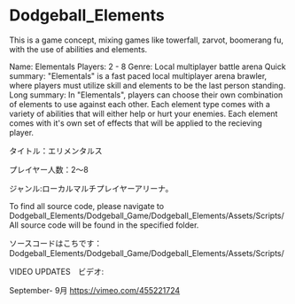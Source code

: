 # Dodgeball_Elements
This is a game concept, mixing games like towerfall, zarvot, boomerang fu, with the use of abilities and elements.

Name: Elementals
Players: 2 - 8
Genre: Local multiplayer battle arena
Quick summary: "Elementals" is a fast paced local multiplayer arena brawler, where players must utilize skill and elements to be the last person standing.
Long summary: In "Elementals", players can choose their own combination of elements to use against each other. Each element type comes with a variety of abilities that will either help or hurt your enemies. Each element comes with it's own set of effects that will be applied to the recieving player.

タイトル：エリメンタルス

プレイヤー人数：2～8 

ジャンル:ローカルマルチプレイヤーアリーナ。 


To find all source code, please navigate to Dodgeball_Elements/Dodgeball_Game/Dodgeball_Elements/Assets/Scripts/
All source code will be found in the specified folder.

ソースコードはこちです：Dodgeball_Elements/Dodgeball_Game/Dodgeball_Elements/Assets/Scripts/

VIDEO UPDATES　ビデオ:

September- 9月
https://vimeo.com/455221724
